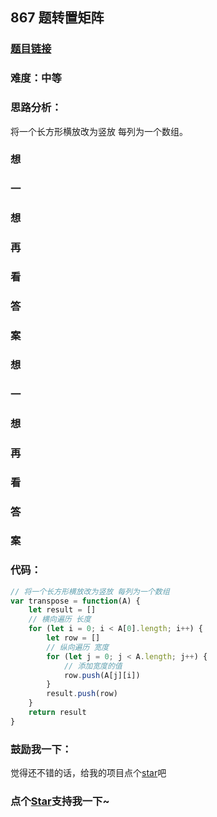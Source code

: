 ## 867 题转置矩阵

### [题目链接](https://leetcode-cn.com/problems/transpose-matrix)

### 难度：中等

### 思路分析：

将一个长方形横放改为竖放 每列为一个数组。

### 想

### 一

### 想

### 再

### 看

### 答

### 案

### 想

### 一

### 想

### 再

### 看

### 答

### 案

### 代码：

```js
// 将一个长方形横放改为竖放 每列为一个数组
var transpose = function(A) {
	let result = []
	// 横向遍历 长度
	for (let i = 0; i < A[0].length; i++) {
		let row = []
		// 纵向遍历 宽度
		for (let j = 0; j < A.length; j++) {
			// 添加宽度的值
			row.push(A[j][i])
		}
		result.push(row)
	}
	return result
}
```

### 鼓励我一下：

觉得还不错的话，给我的项目点个[star](https://github.com/OBKoro1/Brush_algorithm)吧

<!-- 特殊字符串：用于修改/删除markdown的结尾提示语-->

### 点个[Star](https://github.com/OBKoro1/Brush_algorithm)支持我一下~
